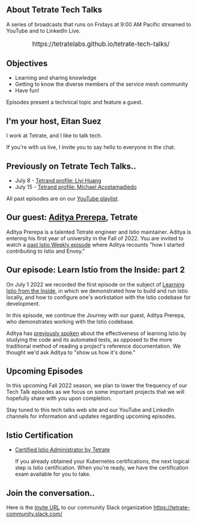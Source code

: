 ## About Tetrate Tech Talks

A series of broadcasts that runs on Fridays at 9:00 AM Pacific
  streamed to YouTube and to LinkedIn Live.

<p style="text-align: center; font-size: larger; font-weight: normal">
https://tetratelabs.github.io/tetrate-tech-talks/
</p>

## Objectives

- Learning and sharing knowledge
- Getting to know the diverse members of the service mesh community
- Have fun!

Episodes present a technical topic and feature a guest.

## I'm your host, Eitan Suez

I work at Tetrate, and I like to talk tech.

If you're with us live, I invite you to say hello to everyone in the chat.

## Previously on Tetrate Tech Talks..

- July 8 - [Tetrand profile: Liyi Huang](../../episode14/)
- July 15 - [Tetrand profile: Michael Acostamadiedo](../../episode15/)

All past episodes are on our [YouTube playlist](https://www.youtube.com/playlist?list=PLm51GPKRAmTlOkjWDJBQYtjcc9WPk4E4F).

## Our guest: [Aditya Prerepa](https://www.linkedin.com/in/aditya-prerepa-963007178/), Tetrate

Aditya Prerepa is a talented Tetrate engineer and Istio maintainer.  Aditya is entering his first year of university in the Fall of 2022.  You are invited to watch a [past Istio Weekly episode](https://youtu.be/o3Fi6nwuuiI) where Aditya recounts "how I started contributing to Istio and Envoy."

## Our episode: Learn Istio from the Inside: part 2

On July 1 2022 we recorded the first episode on the subject of [Learning Istio from the Inside](../episode13/), in which we demonstrated how to build and run Istio locally, and how to configure one's workstation with the Istio codebase for development.

In this episode, we continue the Journey with our guest, Aditya Prerepa, who demonstrates working with the Istio codebase.

Aditya has [previously spoken](https://youtu.be/o3Fi6nwuuiI) about the effectiveness of learning Istio by studying the code and its automated tests, as opposed to the more traditional method of reading a project's reference documentation.  We thought we'd ask Aditya to "show us how it's done."


## Upcoming Episodes

In this upcoming Fall 2022 season, we plan to lower the frequency of our Tech Talk episodes as we focus on some important projects that we will hopefully share with you upon completion.

Stay tuned to this tech talks web site and our YouTube and LinkedIn channels for information and updates regarding upcoming episodes.


## Istio Certification

- [Certified Istio Administrator by Tetrate](https://academy.tetrate.io/courses/certified-istio-administrator)

    If you already obtained your Kubernetes certifications, the next logical step is Istio certification.
    When you're ready, we have the certification exam available for you to take.

## Join the conversation..

Here is the [Invite URL](https://tetr8.io/tetrate-community) to our community Slack organization https://tetrate-community.slack.com/

